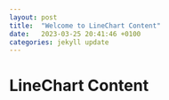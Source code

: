 ```yaml
---
layout: post
title:  "Welcome to LineChart Content"
date:   2023-03-25 20:41:46 +0100
categories: jekyll update
---
```


# LineChart Content